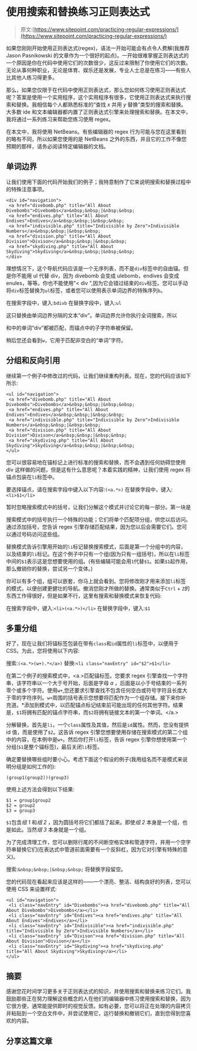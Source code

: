 # 使用搜索和替换练习正则表达式

> 原文:[https://www.sitepoint.com/practicing-regular-expressions/](https://www.sitepoint.com/practicing-regular-expressions/)

如果您刚刚开始使用正则表达式(regex)，语法一开始可能会有点令人费解(我推荐 Jason Pasnikowski 的文章作为一个很好的起点)。一开始很难掌握正则表达式的一个原因是你在代码中使用它们的次数很少，这反过来限制了你使用它们的次数。无论从事何种职业，无论是体育、娱乐还是发展，专业人士总是在练习——有些人比其他人练习得更多。

那么，如果您仅限于在代码中使用正则表达式，那么您如何练习使用正则表达式呢？答案是使用一个实用程序，这个实用程序有很多，它使用正则表达式来执行搜索和替换。我相信每个人都熟悉标准的“查找 *x* 并用 *y* 替换”类型的搜索和替换。大多数 ide 和文本编辑器都内置了正则表达式引擎来处理搜索和替换。在本文中，我将通过一系列练习来帮助您练习使用 regex。

在本文中，我将使用 NetBeans。有些编辑器的 regex 行为可能与您在这里看到的略有不同，所以如果您使用的是 NetBeans 之外的东西，并且它的工作不像您预期的那样，请务必阅读特定编辑器的文档。

## 单词边界

让我们使用下面的代码开始我们的例子；我特意制作了它来说明搜索和替换过程中的特殊注意事项。

```
<div id="navigation">
 <a href="divebomb.php" title="All About Divebombs">Divebombs</a>&nbsp;&nbsp;|&nbsp;&nbsp;
 <a href="endives.php" title="All About Endives">Endives</a>&nbsp;&nbsp;|&nbsp;&nbsp;
 <a href="indivisible.php" title="Indivisible by Zero">Indivisible Numbers</a>&nbsp;&nbsp;|&nbsp;&nbsp;
 <a href="division.php" title="All About Division">Divison</a>&nbsp;&nbsp;|&nbsp;&nbsp;
 <a href="skydiving.php" title="All About Skydiving">Skydiving</a>&nbsp;&nbsp;|&nbsp;&nbsp;
</div>
```

理想情况下，这个导航代码应该是一个无序列表，而不是`div`标签中的自由锚。但是你不能用 ul 代替 div，因为 divebomb 会变成 ulebomb，endives 会变成 enules，等等。你也不能使用"< div ",因为它会错过结束的`div`标签。您可以手动将`div`标签替换为`ul`标签，或者您可以使用表示单词边界的特殊序列`b`。

在搜索字段中，键入:`bdivb`
在替换字段中，键入:`ul`

这只替换由单词边界分隔的文本“div”。单词边界允许你执行全词搜索，所以

和中的单词“div”都被匹配，而锚点中的子字符串被保留。

稍后您还会看到`w`，它用于匹配非空白的“单词”字符。

## 分组和反向引用

继续第一个例子中修改过的代码，让我们继续重构列表。现在，您的代码应该如下所示:

```
<ul id="navigation">
 <a href="divebomb.php" title="All About Divebombs">Divebombs</a>&nbsp;&nbsp;|&nbsp;&nbsp;
 <a href="endives.php" title="All About Endives">Endives</a>&nbsp;&nbsp;|&nbsp;&nbsp;
 <a href="indivisible.php" title="Indivisible by Zero">Indivisible Numbers</a>&nbsp;&nbsp;|&nbsp;&nbsp;
 <a href="division.php" title="All About Division">Divison</a>&nbsp;&nbsp;|&nbsp;&nbsp;
 <a href="skydiving.php" title="All About Skydiving">Skydiving</a>&nbsp;&nbsp;|&nbsp;&nbsp;
</ul>
```

您可以很容易地在锚标记上进行标准的搜索和替换，而不会遇到任何妨碍您使用 div 这样做的问题，但是这有什么意思呢？本着实践的精神，让我们使用 regex 将锚点包装在`li`标签中。

要选择锚点，请在搜索字段中键入以下内容:`(<a.*>)`
在替换字段中，键入:`<li>$1</li>`

暂时忽略搜索模式中的括号，让我们分解这个模式并讨论它的每一部分。第一块是 

搜索模式中的括号执行一个特殊的功能；它们将单个匹配项分组，供您以后访问。通过添加括号，您告诉 regex 引擎存储匹配结果，因为您以后会需要它们。您可以通过号码访问这些组。

替换模式告诉引擎用开始的`li`标记替换搜索模式，后面是第一个分组中的内容，以及结束的`li`标记。在这个例子中只有一个组(因为只有一组括号)，所以在`li`标签中间的`$1`表示这是您想要使用的组。(有些编辑可能会用`1`代替`$1`。如果`$1`起作用，那么撤销你的替换，尝试另一个变体。)

你可以有多个组，组可以嵌套，你马上就会看到。您将修改刚才用来添加`li`标签的模式，以便创建更健壮的导航。撤消您刚才所做的替换。通常类似于`Ctrl` + `Z`的东西工作得很好，但是如果不行，这里有搜索和替换模式来恢复代码:

在搜索字段中，键入:`<li>(<a.*>)</li>`
在替换字段中，键入:`$1`

## 多重分组

好了，现在让我们将锚标签包装在带有`class`和`id`属性的`li`标签中，以便用于 CSS。为此，您将使用以下内容:

搜索:`(<a.*>(w+).*</a>)`
替换:`<li class="navEntry" id="$2">$1</li>`

在第二个例子的搜索模式中，<a.>匹配锚标签。您要求 regex 引擎查找一个字符串，该字符串以一个大于号开始，后面是字母 *a* ，后面是以小于号结束的一系列零个或多个字符。使用`w+`,您还要求引擎查找不包含任何空白或符号字符且长度大于零的字符序列。`w+`周围的括号表示您想要将匹配作为一个组存储。接下来你补充道。*添加到模式中，以匹配锚点标记结束前可能出现的任何其他字符。结果是，`$1`将拥有匹配的锚点字符串，而`$2`将拥有链接文本的第一个单词。</a.>

分解替换，首先是`li`，一个`class`属性及其值，然后是`id`属性。然而，您没有提供 id 值，而是使用了`$2`。这告诉 regex 引擎您想要使用存储在搜索模式的第二个组中的内容，在本例中是`w+`。然后你打开`li`标签，告诉 regex 引擎你想使用第一个分组(`$1`是整个锚标签)，最后关闭`li`标签。

确定要替换哪些组时要小心。考虑下面这个假设的例子(我用组名而不是模式来说明分组是如何工作的):

```
(group1(group2))(group3)
```

使用上述方法会得到以下结果:

```
$1 = group1group2
$2 = group2
$3 = group3
```

`$1`包含*组 1* 和*组 2* ，因为圆括号将它们都括了起来。即使*组 2* 本身是一个组，也是如此。当然*组 3* 本身就是一个组。

为了完成清理工作，您可以删除行尾的不间断空格实体和管道字符，并用一个空字符串替换它们(在表达式中管道前面需要有一个反斜杠，因为它对引擎有特殊的意义)。

搜索:`&nbsp;&nbsp;|&nbsp;&nbsp;`
将替换字段留空。

您的代码现在看起来应该是这样的——一个漂亮、整洁、结构良好的列表，您可以使用 CSS 来设置样式:

```
<ul id="navigation">
 <li class="navEntry" id="Divebombs"><a href="divebomb.php" title="All About Divebombs">Divebombs</a></li>
 <li class="navEntry" id="Endives"><a href="endives.php" title="All About Endives">Endives</a></li>
 <li class="navEntry" id="Indivisible"><a href="indivisible.php" title="Indivisible by Zero">Indivisible Numbers</a></li>
 <li class="navEntry" id="Divison"><a href="division.php" title="All About Division">Divison</a></li>
 <li class="navEntry" id="Skydiving"><a href="skydiving.php" title="All About Skydiving">Skydiving</a></li>
</ul>
```

## 摘要

感谢您花时间学习更多关于正则表达式的知识，并使用搜索和替换来练习它们。我鼓励那些正在努力理解这些概念的人在他们的编辑器中练习使用搜索和替换，因为它很方便，通常能提供即时的视觉反馈。如有必要，您可以将正在处理的内容拷贝并粘贴到一个空白文件中，并尝试使用它，运行替换和撤销它们，直到您得到您喜欢的内容。

## 分享这篇文章